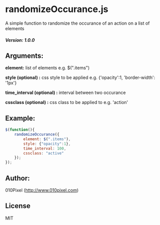# randomizeOccurance.js
A simple function to randomize the occurance of an action on a list of elements

##### Version: 1.0.0

## Arguments:

<b>element:</b> list of elements e.g. $(".items")

<b>style (optional) :</b> css style to be applied e.g. {'opacity':1, 'border-width': '1px'}

<b>time_interval (optional) :</b> interval between two occurance

<b>cssclass (optional) :</b> css class to be applied to e.g. 'action'

## Example:

```javascript
$(function(){
	randomizeOccurance({
		element: $(".items"),
		style: {"opacity":1},
		time_interval: 100,
		cssclass: "active"
	});
});
```

## Author:
010Pixel (http://www.010pixel.com)

## License
MIT
